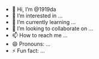 - 👋 Hi, I’m @1919da
- 👀 I’m interested in ...
- 🌱 I’m currently learning ...
- 💞️ I’m looking to collaborate on ...
- 📫 How to reach me ...
- 😄 Pronouns: ...
- ⚡ Fun fact: ...

<!---
1919da/1919da is a ✨ special ✨ repository because its `README.md` (this file) appears on your GitHub profile.
You can click the Preview link to take a look at your changes.
--->
